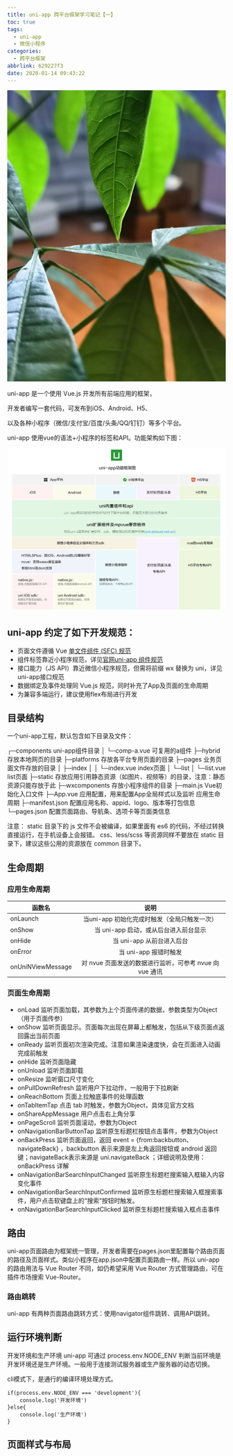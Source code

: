 ```yaml
---
title: uni-app 跨平台框架学习笔记【一】
toc: true
tags:
  - uni-app
  - 微信小程序
categories:
  - 跨平台框架
abbrlink: 629227f3
date: 2020-01-14 09:43:22
---
```

![uni-app学习笔记](/assets/blogImg/201001141036.jpg)

uni-app 是一个使用 Vue.js 开发所有前端应用的框架，

开发者编写一套代码，可发布到iOS、Android、H5、

以及各种小程序（微信/支付宝/百度/头条/QQ/钉钉）等多个平台。

uni-app 使用vue的语法+小程序的标签和API。功能架构如下图：
<!--more-->

![uni-app功能框架图](/assets/blogImg/202001141040.png)

## uni-app 约定了如下开发规范：

- 页面文件遵循 Vue [单文件组件 (SFC) 规范](https://vue-loader.vuejs.org/zh/spec.html#%E7%AE%80%E4%BB%8B)
- 组件标签靠近小程序规范，详见[官网uni-app 组件规范](https://uniapp.dcloud.io/component/README)
- 接口能力（JS API）靠近微信小程序规范，但需将前缀 wx 替换为 uni，详见uni-app接口规范
- 数据绑定及事件处理同 Vue.js 规范，同时补充了App及页面的生命周期
- 为兼容多端运行，建议使用flex布局进行开发

## 目录结构

一个uni-app工程，默认包含如下目录及文件：

┌─components            uni-app组件目录
│  └─comp-a.vue         可复用的a组件
├─hybrid                存放本地网页的目录
├─platforms             存放各平台专用页面的目录
├─pages                 业务页面文件存放的目录
│  ├─index
│  │  └─index.vue       index页面
│  └─list
│     └─list.vue        list页面
├─static                存放应用引用静态资源（如图片、视频等）的目录，注意：静态资源只能存放于此
├─wxcomponents          存放小程序组件的目录
├─main.js               Vue初始化入口文件
├─App.vue               应用配置，用来配置App全局样式以及监听 应用生命周期
├─manifest.json         配置应用名称、appid、logo、版本等打包信息
└─pages.json            配置页面路由、导航条、选项卡等页面类信息

注意：
    static 目录下的 js 文件不会被编译，如果里面有 es6 的代码，不经过转换直接运行，在手机设备上会报错。
    css、less/scss 等资源同样不要放在 static 目录下，建议这些公用的资源放在 common 目录下。

## 生命周期

### 应用生命周期

函数名|说明
---|:--:
onLaunch|当uni-app 初始化完成时触发（全局只触发一次）
onShow|当 uni-app 启动，或从后台进入前台显示
onHide|当 uni-app 从前台进入后台
onError|当 uni-app 报错时触发
onUniNViewMessage|对 nvue 页面发送的数据进行监听，可参考 nvue 向 vue 通讯


### 页面生命周期

- onLoad	监听页面加载，其参数为上个页面传递的数据，参数类型为Object（用于页面传参）
- onShow	监听页面显示。页面每次出现在屏幕上都触发，包括从下级页面点返回露出当前页面		
- onReady	监听页面初次渲染完成。注意如果渲染速度快，会在页面进入动画完成前触发		
- onHide	监听页面隐藏		
- onUnload	监听页面卸载		
- onResize	监听窗口尺寸变化		
- onPullDownRefresh	监听用户下拉动作，一般用于下拉刷新
- onReachBottom	页面上拉触底事件的处理函数		
- onTabItemTap	点击 tab 时触发，参数为Object，具体见官方文档		
- onShareAppMessage	用户点击右上角分享		
- onPageScroll	监听页面滚动，参数为Object		
- onNavigationBarButtonTap	监听原生标题栏按钮点击事件，参数为Object	
- onBackPress	监听页面返回，返回 event = {from:backbutton、 navigateBack} ，backbutton 表示来源是左上角返回按钮或 android 返回键；navigateBack表示来源是 uni.navigateBack ；详细说明及使用：onBackPress 详解	
- onNavigationBarSearchInputChanged	监听原生标题栏搜索输入框输入内容变化事件	
- onNavigationBarSearchInputConfirmed	监听原生标题栏搜索输入框搜索事件，用户点击软键盘上的“搜索”按钮时触发。	
- onNavigationBarSearchInputClicked	监听原生标题栏搜索输入框点击事件

## 路由

uni-app页面路由为框架统一管理，开发者需要在pages.json里配置每个路由页面的路径及页面样式。类似小程序在app.json中配置页面路由一样。所以 uni-app 的路由用法与 Vue Router 不同，如仍希望采用 Vue Router 方式管理路由，可在插件市场搜索 Vue-Router。

### 路由跳转
uni-app 有两种页面路由跳转方式：使用navigator组件跳转、调用API跳转。

## 运行环境判断
开发环境和生产环境
uni-app 可通过 process.env.NODE_ENV 判断当前环境是开发环境还是生产环境。一般用于连接测试服务器或生产服务器的动态切换。

cli模式下，是通行的编译环境处理方式。
```
if(process.env.NODE_ENV === 'development'){
    console.log('开发环境')
}else{
    console.log('生产环境')
}
```
## 页面样式与布局

